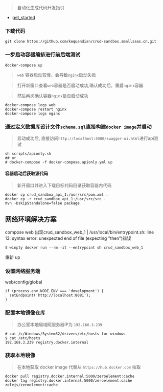 > 自动化生成代码开发指引
- [get_started](get_started/README.md)

### 下载代码 
```
git clone https://github.com/kequandian/crud-sandbox.smallsaas.cn.git
```

### 一步启动容器编排进行前后端测试
```shell
docker-compose up
```

> `web` 容器启动较慢，会导致`nginx`启动失败

> 打开新窗口查看`web`容器是否启动成功,确认成功后，重启`nginx`容器

> 然后再次确认容器`nginx`是否启动成功

```shell
docker-compose logs web
docker-compose restart nginx
docker-compose logs nginx
```


### 通过定义数据库设计文件`schema.sql`直接构建`docker image`并启动
> 启动成功后, 直接访问`http://localhost:8080/swagger-ui.html`进行api测试
> 
```shell
sh scripts/apionly.sh
## or 
# docker-compose -f docker-compose.apionly.yml up
```

#### 容器启动后获取源代码
> 新开窗口并进入下载目标代码目录获取容器内代码
> 
```shell
docker cp crud_sandbox_api_1:/usr/src/pom.xml .
docker cp -r crud_sandbox_api_1:/usr/src/src .
mvn -DskipStandalone=false package
```

## 网络环境解决方案
compose web 出现crud_sandbox_web_1 | /usr/local/bin/entrypoint.sh: line 13: syntax error: unexpected end of file (expecting "then")错误
 ```
 $ winpty docker run --rm -it --entrypoint sh crud_sandbox_web_1
```
重新 up

### 设置网络服务端
web/config/global

```
if (process.env.NODE_ENV === 'development') {
  setEndpoint('http://localhost:8081');
}
```


### 配置本地镜像仓库
> 办公室本地局域网服务器IP为 `192.168.3.239`

```
# cat /c/Windows/System32/drivers/etc/hosts for windows
$ cat /etc/hosts  
192.168.3.239 registry.docker.internal
```

### 获取本地镜像
> 在本地获取 docker image 代替从 `https://hub.docker.com` 拉取
```
docker pull registry.docker.internal:5000/zeroelement:cache
docker tag registry.docker.internal:5000/zeroelement:cache zelejs/zeroelement:cache
```
